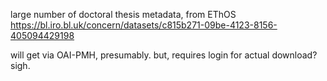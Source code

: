 
large number of doctoral thesis metadata, from EThOS
https://bl.iro.bl.uk/concern/datasets/c815b271-09be-4123-8156-405094429198

will get via OAI-PMH, presumably. but, requires login for actual download?
sigh.
